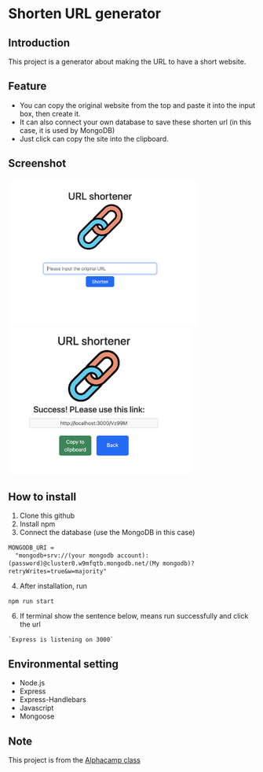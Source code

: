 # Shorten URL generator

## Introduction

This project is a generator about making the URL to have a short website.

## Feature

- You can copy the original website from the top and paste it into the input box, then create it.
- It can also connect your own database to save these shorten url (in this case, it is used by MongoDB)
- Just click can copy the site into the clipboard.

## Screenshot

<div>
  <img src=./public/image/screenshot-1.png 
  height=300px aspect-ratio: 1>
  <img src=./public/image/screenshot-2.png height=300px aspect-ratio: 1>
</div>

## How to install

1. Clone this github
2. Install npm
3. Connect the database (use the MongoDB in this case)

```
MONGODB_URI =
  "mongodb+srv://(your mongodb account):(password)@cluster0.w9mfqtb.mongodb.net/(My mongodb)?retryWrites=true&w=majority"
```

4. After installation, run

```
npm run start
```

6. If terminal show the sentence below, means run successfully and click the url

```
`Express is listening on 3000`
```

## Environmental setting

- Node.js
- Express
- Express-Handlebars
- Javascript
- Mongoose

## Note

This project is from the [Alphacamp class](https://tw.alphacamp.co)
